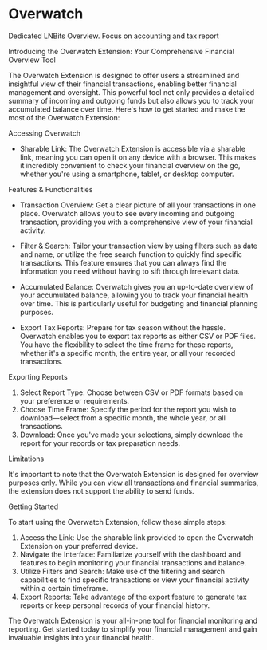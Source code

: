 # Overwatch
Dedicated LNBits Overview. Focus on accounting and tax report

Introducing the Overwatch Extension: Your Comprehensive Financial Overview Tool

The Overwatch Extension is designed to offer users a streamlined and insightful view of their financial transactions, enabling better financial management and oversight. This powerful tool not only provides a detailed summary of incoming and outgoing funds but also allows you to track your accumulated balance over time. Here's how to get started and make the most of the Overwatch Extension:

Accessing Overwatch

- Sharable Link: The Overwatch Extension is accessible via a sharable link, meaning you can open it on any device with a browser. This makes it incredibly convenient to check your financial overview on the go, whether you're using a smartphone, tablet, or desktop computer.

Features & Functionalities

- Transaction Overview: Get a clear picture of all your transactions in one place. Overwatch allows you to see every incoming and outgoing transaction, providing you with a comprehensive view of your financial activity.

- Filter & Search: Tailor your transaction view by using filters such as date and name, or utilize the free search function to quickly find specific transactions. This feature ensures that you can always find the information you need without having to sift through irrelevant data.

- Accumulated Balance: Overwatch gives you an up-to-date overview of your accumulated balance, allowing you to track your financial health over time. This is particularly useful for budgeting and financial planning purposes.

- Export Tax Reports: Prepare for tax season without the hassle. Overwatch enables you to export tax reports as either CSV or PDF files. You have the flexibility to select the time frame for these reports, whether it's a specific month, the entire year, or all your recorded transactions.

Exporting Reports

1. Select Report Type: Choose between CSV or PDF formats based on your preference or requirements.
2. Choose Time Frame: Specify the period for the report you wish to download—select from a specific month, the whole year, or all transactions.
3. Download: Once you've made your selections, simply download the report for your records or tax preparation needs.

Limitations

It's important to note that the Overwatch Extension is designed for overview purposes only. While you can view all transactions and financial summaries, the extension does not support the ability to send funds.



Getting Started

To start using the Overwatch Extension, follow these simple steps:

1. Access the Link: Use the sharable link provided to open the Overwatch Extension on your preferred device.
2. Navigate the Interface: Familiarize yourself with the dashboard and features to begin monitoring your financial transactions and balance.
3. Utilize Filters and Search: Make use of the filtering and search capabilities to find specific transactions or view your financial activity within a certain timeframe.
4. Export Reports: Take advantage of the export feature to generate tax reports or keep personal records of your financial history.

The Overwatch Extension is your all-in-one tool for financial monitoring and reporting. Get started today to simplify your financial management and gain invaluable insights into your financial health.
